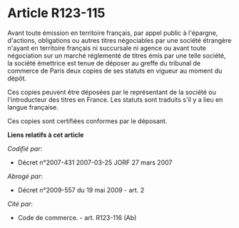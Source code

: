 # Article R123-115

Avant toute émission en territoire français, par appel public à l'épargne, d'actions, obligations ou autres titres
négociables par une société étrangère n'ayant en territoire français ni succursale ni agence ou avant toute négociation sur
un marché réglementé de titres émis par une telle société, la société émettrice est tenue de déposer au greffe du tribunal de
commerce de Paris deux copies de ses statuts en vigueur au moment du dépôt.

Ces copies peuvent être déposées par le représentant de la société ou l'introducteur des titres en France. Les statuts sont
traduits s'il y a lieu en langue française.

Ces copies sont certifiées conformes par le déposant.

**Liens relatifs à cet article**

_Codifié par_:

  - Décret n°2007-431 2007-03-25 JORF 27 mars 2007

_Abrogé par_:

  - Décret n°2009-557 du 19 mai 2009 - art. 2

_Cité par_:

  - Code de commerce. - art. R123-116 (Ab)
